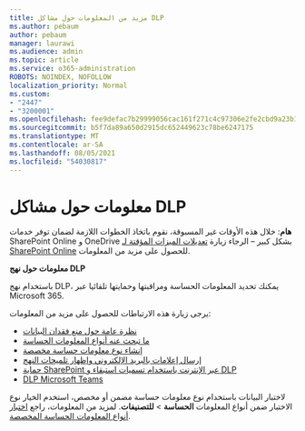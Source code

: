 ```yaml
---
title: مزيد من المعلومات حول مشاكل DLP
ms.author: pebaum
author: pebaum
manager: laurawi
ms.audience: admin
ms.topic: article
ms.service: o365-administration
ROBOTS: NOINDEX, NOFOLLOW
localization_priority: Normal
ms.custom:
- "2447"
- "3200001"
ms.openlocfilehash: fee9defac7b29999056cac161f271c4c97306e2fe2cbd9a23b1b956b2ee02e98
ms.sourcegitcommit: b5f7da89a650d2915dc652449623c78be6247175
ms.translationtype: MT
ms.contentlocale: ar-SA
ms.lasthandoff: 08/05/2021
ms.locfileid: "54030817"
---
```

# <a name="information-about-dlp-issues"></a>معلومات حول مشاكل DLP

**هام**: خلال هذه الأوقات غير المسبوقة، نقوم باتخاذ الخطوات اللازمة لضمان توفر خدمات SharePoint Online و OneDrive بشكل كبير – الرجاء زيارة [تعديلات الميزات المؤقتة لـ SharePoint Online](https://aka.ms/ODSPAdjustments) للحصول على مزيد من المعلومات.

**معلومات حول نهج DLP**

باستخدام نهج DLP، يمكنك تحديد المعلومات الحساسة ومراقبتها وحمايتها تلقائيا عبر Microsoft 365.

يرجى زيارة هذه الارتباطات للحصول على مزيد من المعلومات:

- [نظرة عامة حول منع فقدان البيانات](https://docs.microsoft.com/microsoft-365/compliance/data-loss-prevention-policies)
- [ما تبحث عنه أنواع المعلومات الحساسة](https://docs.microsoft.com/microsoft-365/compliance/sensitive-information-type-entity-definitions)
- [إنشاء نوع معلومات حساسة مخصصة](https://docs.microsoft.com/microsoft-365/compliance/create-a-custom-sensitive-information-type)
- [إرسال إعلامات بالبريد الإلكتروني وإظهار تلميحات النهج](https://docs.microsoft.com/microsoft-365/compliance/use-notifications-and-policy-tips)
- [حماية SharePoint عبر الإنترنت باستخدام تسميات استبقاء و DLP](https://docs.microsoft.com/microsoft-365/compliance/protect-sharepoint-online-files-with-office-365-labels-and-dlp)
- [DLP Microsoft Teams](https://docs.microsoft.com/microsoft-365/compliance/dlp-microsoft-teams)

لاختبار البيانات باستخدام نوع معلومات حساسة مضمن أو  مخصص، استخدم الخيار نوع الاختبار ضمن أنواع المعلومات **الحساسة**  >  **للتصنيفات**. لمزيد من المعلومات، راجع [اختبار أنواع المعلومات الحساسة المخصصة](https://docs.microsoft.com/microsoft-365/compliance/create-a-custom-sensitive-information-type#create-custom-sensitive-information-types-in-the-security--compliance-center).